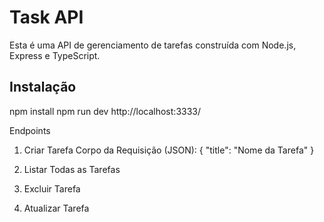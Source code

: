 # Task API

Esta é uma API de gerenciamento de tarefas construída com Node.js, Express e TypeScript.

## Instalação

npm install
npm run dev
http://localhost:3333/

Endpoints

1. Criar Tarefa
   Corpo da Requisição (JSON):
   {
   "title": "Nome da Tarefa"
   }

2. Listar Todas as Tarefas

3. Excluir Tarefa

4. Atualizar Tarefa
